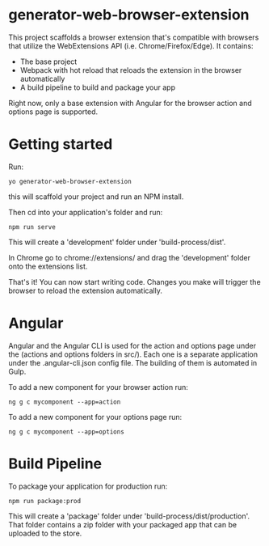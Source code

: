 # generator-web-browser-extension

This project scaffolds a browser extension that's compatible with browsers that utilize the WebExtensions API (i.e. Chrome/Firefox/Edge). It contains:

- The base project
- Webpack with hot reload that reloads the extension in the browser automatically
- A build pipeline to build and package your app

Right now, only a base extension with Angular for the browser action and options page is supported.

# Getting started

Run:

```
yo generator-web-browser-extension
```

this will scaffold your project and run an NPM install.

Then cd into your application's folder and run:

```
npm run serve
```

This will create a 'development' folder under 'build-process/dist'.

In Chrome go to chrome://extensions/ and drag the 'development' folder onto the extensions list.

That's it! You can now start writing code. Changes you make will trigger the browser to reload the extension automatically.

# Angular

Angular and the Angular CLI is used for the action and options page under the (actions and options folders in src/). Each one is a separate application under the .angular-cli.json config file. The building of them is automated in Gulp.

To add a new component for your browser action run:

```
ng g c mycomponent --app=action
```

To add a new component for your options page run:

```
ng g c mycomponent --app=options
```

# Build Pipeline

To package your application for production run:

```
npm run package:prod
```

This will create a 'package' folder under 'build-process/dist/production'. That folder contains a zip folder with your packaged app that can be uploaded to the store.